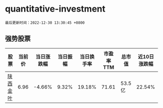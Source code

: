 # quantitative-investment

`最后更新时间：2022-12-30 13:30:45 +0800`

## 强势股票

|股票|当前价|当日涨跌幅|当日振幅|当日换手率|市盈率TTM|总市值|近10日涨跌幅|
|----|----|----|----|----|----|----|----|
|[陕西金叶](https://xueqiu.com/S/SZ000812)|6.96|-4.66%|9.32%|19.18%|71.61|53.5亿|22.54%|
